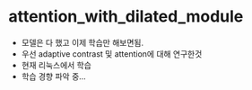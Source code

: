 # attention_with_dilated_module
* 모델은 다 했고 이제 학습만 해보면됨.
* 우선 adaptive contrast 및 attention에 대해 연구한것
* 현재 리눅스에서 학습
* 학습 경향 파악 중...
